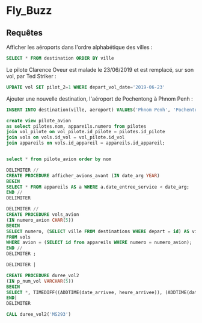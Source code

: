 # Fly_Buzz


## Requêtes

Afficher les aéroports dans l'ordre alphabétique des villes :
````sql
SELECT * FROM destination ORDER BY ville
````
Le pilote Clarence Oveur est malade le 23/06/2019 et est remplacé, sur son vol, par Ted Striker :
````sql
UPDATE vol SET pilot_2=1 WHERE depart_vol_date='2019-06-23'
````

Ajouter une nouvelle destination, l'aéroport de  Pochentong à Phnom Penh :
````sql
INSERT INTO destination(ville, aeroport) VALUES('Phnom Penh', 'Pochentong')
````

````sql
create view pilote_avion
as select pilotes.nom, appareils.numero from pilotes
join vol_pilote on vol_pilote.id_pilote = pilotes.id_pilote
join vols on vols.id_vol = vol_pilote.id_vol
join appareils on vols.id_appareil = appareils.id_appareil;


select * from pilote_avion order by nom
````

````sql
DELIMITER //
CREATE PROCEDURE afficher_avions_avant (IN date_arg YEAR)
BEGIN
SELECT * FROM appareils AS a WHERE a.date_entree_service < date_arg;
END //
DELIMITER
````

````sql
DELIMITER //
CREATE PROCEDURE vols_avion
(IN numero_avion CHAR(5))
BEGIN
SELECT numero, (SELECT ville FROM destinations WHERE depart = id) AS ville_depart, (SELECT ville FROM destinations WHERE arrivee = id) AS ville_arrivee, date_depart, date_arrivee
FROM vols
WHERE avion = (SELECT id from appareils WHERE numero = numero_avion);
END //
DELIMITER ;
````

````sql
DELIMITER |

CREATE PROCEDURE duree_vol2 
(IN p_num_vol VARCHAR(5)) 
BEGIN 
SELECT *, TIMEDIFF((ADDTIME(date_arrivee, heure_arrivee)), (ADDTIME(date_depart, heure_depart))) AS duree_vol FROM vols WHERE num_vol = p_num_vol;
END|
DELIMITER

CALL duree_vol2('MS293')
````
